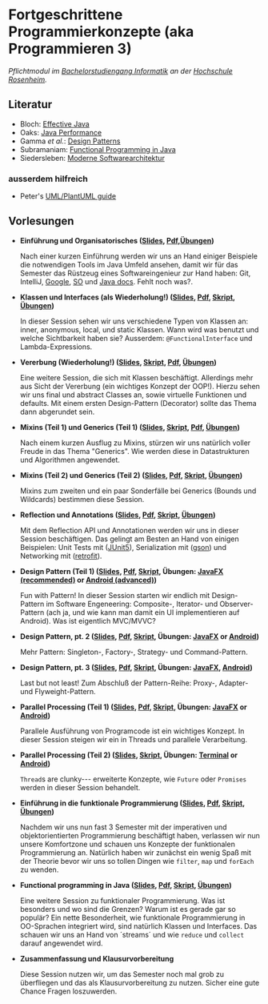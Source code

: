 # Fortgeschrittene Programmierkonzepte (aka Programmieren 3)


_Pflichtmodul im [Bachelorstudiengang Informatik](https://www.th-rosenheim.de/technik/informatik-mathematik/informatik-bachelor/) an der [Hochschule Rosenheim](https://www.th-rosenheim.de)._

## Literatur

- Bloch: [Effective Java](https://www.amazon.de/Effective-Java-2nd-Programming-Language/dp/0321356683/)
- Oaks: [Java Performance](https://www.amazon.de/Java-Performance-The-Definitive-Guide/dp/1449358454/)
- Gamma _et al._: [Design Patterns](https://www.amazon.de/Patterns-Elements-Reusable-Object-Oriented-Software/dp/0201633612/)
- Subramaniam: [Functional Programming in Java](https://www.amazon.de/Functional-Programming-Java-Harnessing-Expressions/dp/1937785467/)
- Siedersleben: [Moderne Softwarearchitektur](https://www.amazon.de/Moderne-Software-Architektur-Umsichtig-planen-robust/dp/3898642925/)

### ausserdem hilfreich

- Peter's [UML/PlantUML guide](./plantuml-guide)


## Vorlesungen

- **Einführung und Organisatorisches ([Slides](/assets/01-einfuehrung/slides.html), [Pdf](/assets/01-einfuehrung/01-einfuehrung.pdf),[Übungen](https://github.com/hsro-inf-fpk/01-tools/))**
	
	Nach einer kurzen Einführung werden wir uns an Hand einiger Beispiele die notwendigen Tools im Java Umfeld ansehen, damit wir für das Semester das Rüstzeug eines Softwareingenieur zur Hand haben: Git, IntelliJ, [Google](https://www.google.com), [SO](https://www.stackoverflow.com) und [Java docs](http://docs.oracle.com/javase/8/docs/). Fehlt noch was?.

- **Klassen und Interfaces (als Wiederholung!) ([Slides](/assets/02-vorlesung/slides.html), [Pdf](/assets/02-vorlesung/02-vorlesung.pdf), [Skript](/assets/02-vorlesung/02ln-classes-interfaces.md), [Übungen](https://github.com/hsro-inf-fpk/02-classes-interfaces/))**
	
	In dieser Session sehen wir uns verschiedene Typen von Klassen an: inner, anonymous, local, und static Klassen. Wann wird was benutzt und welche Sichtbarkeit haben sie?
	Ausserdem: `@FunctionalInterface` und Lambda-Expressions.

- **Vererbung (Wiederholung!) ([Slides](/assets/03-vorlesung/slides.html), [Skript](/assets/03-vorlesung/03ln-inheritance.md), [Pdf](/assets/03-vorlesung/03-vorlesung.pdf), [Übungen](https://github.com/hsro-inf-fpk/03-inheritance))**
	
	Eine weitere Session, die sich mit Klassen beschäftigt. Allerdings mehr aus Sicht der Vererbung (ein wichtiges Konzept der OOP!). Hierzu sehen wir uns final und abstract Classes an, sowie virtuelle Funktionen und defaults.
	Mit einem ersten Design-Pattern (Decorator) sollte das Thema dann abgerundet sein.
	
- **Mixins (Teil 1) und Generics (Teil 1) ([Slides](/assets/04-vorlesung/slides.html), [Skript](/assets/04-vorlesung/04ln-generics-1.md), [Pdf](/assets/04-vorlesung/04-vorlesung.pdf), [Übungen](https://github.com/hsro-inf-fpk/04-generics))**
	
	Nach einem kurzen Ausflug zu Mixins, stürzen wir uns natürlich voller Freude in das Thema "Generics". Wie werden diese in Datastrukturen und Algorithmen angewendet.

- **Mixins (Teil 2) und Generics (Teil 2) ([Slides](/assets/05-vorlesung/slides.html), [Pdf](/assets/05-vorlesung/05-vorlesung.pdf), [Skript](/assets/05-vorlesung/05ln-generics-2.md), [Übungen](https://github.com/hsro-inf-fpk/05-generic-bounds))**
	
	Mixins zum zweiten und ein paar Sonderfälle bei Generics (Bounds und Wildcards) bestimmen diese Session.

- **Reflection und Annotations ([Slides](/assets/06-vorlesung/slides.html), [Pdf](/assets/06-vorlesung/06-vorlesung.pdf), [Skript](/assets/06-vorlesung/06ln-reflection-annotations.md), [Übungen](https://github.com/hsro-inf-fpk/06-annotations-reflection))**
	
	Mit dem Reflection API und Annotationen werden wir uns in dieser Session beschäftigen. Das gelingt am Besten an Hand von einigen Beispielen: Unit Tests mit ([JUnit5](http://junit.org/junit5/)), Serialization mit ([gson](https://github.com/google/gson)) und Networking mit ([retrofit](https://github.com/square/retrofit)).

- **Design Pattern (Teil 1) ([Slides](/assets/07-vorlesung/slides.html), [Pdf](/assets/07-vorlesung/07-vorlesung.pdf), [Skript](/assets/07-vorlesung/07ln-iterator-composite-observer.md), Übungen: [JavaFX (recommended)](https://github.com/hsro-inf-fpk/07-composite-observer-jfx) or [Android (advanced)](https://github.com/hsro-inf-fpk/07-composite-observer-android))**

	Fun with Pattern! In dieser Session starten wir endlich mit Design-Pattern im Software Engeneering: Composite-, Iterator- und Observer-Pattern (ach ja, und wie kann man damit ein UI implementieren auf Android). Was ist eigentlich MVC/MVVC?

- **Design Pattern, pt. 2 ([Slides](/assets/08-vorlesung/slides.html), [Pdf](/assets/08-vorlesung/08-vorlesung.pdf), [Skript](/assets/08-vorlesung/08ln-singleton-factory-strategy-command.md), Übungen: [JavaFX](https://github.com/hsro-inf-fpk/08-singleton-factory-strategy-jfx) or [Android](https://github.com/hsro-inf-fpk/08-singleton-factory-strategy-android))**

	Mehr Pattern: Singleton-, Factory-, Strategy- und Command-Pattern.

- **Design Pattern, pt. 3 ([Slides](/assets/09-vorlesung/slides.html), [Pdf](/assets/09-vorlesung/09-vorlesung.pdf), [Skript](/assets/09-vorlesung/09ln-proxy-adapter-flyweight.md), Übungen: [JavaFX](https://github.com/hsro-inf-fpk/09-adapter-flyweight-jfx), [Android](https://github.com/hsro-inf-fpk/09-adapter-flyweight-android))**
	
	Last but not least! Zum Abschluß der Pattern-Reihe: Proxy-, Adapter- und Flyweight-Pattern.

- **Parallel Processing (Teil 1) ([Slides](/assets/10-vorlesung/slides.html), [Pdf](/assets/10-vorlesung/10-vorlesung.pdf), [Skript](/assets/10-vorlesung/10ln-threads/), Übungen: [JavaFX](https://github.com/hsro-inf-fpk/10-threads-jfx) or [Android](https://github.com/hsro-inf-fpk/10-threads-android))**

	Parallele Ausführung von Programcode ist ein wichtiges Konzept. In dieser Session steigen wir ein in Threads und parallele Verarbeitung.

- **Parallel Processing (Teil 2) ([Slides](/assets/11-vorlesung/slides.html), [Skript](/assets/11-vorlesung/11ln-futures.md), Übungen: [Terminal](https://github.com/hsro-inf-fpk/11-futures-cli) or [Android](https://github.com/hsro-inf-fpk/11-futures-android))**
	
	`Thread`s are clunky--- erweiterte Konzepte, wie `Future` oder `Promises` werden in dieser Session behandelt.

- **Einführung in die funktionale Programmierung ([Slides](/assets/12-vorlesung/slides.html), [Pdf](/assets/12-vorlesung/12-vorlesung.pdf), [Skript](/assets/12-vorlesung/12ln-fp1.md), [Übungen](https://github.com/hsro-inf-fpk/12-functional-cli))**
	
	Nachdem wir uns nun fast 3 Semester mit der imperativen und objektorientierten Programmierung beschäftigt haben, verlassen wir nun unsere Komfortzone und schauen uns Konzepte der funktionalen Programmierung an.
	Natürlich haben wir zunächst ein wenig Spaß mit der Theorie bevor wir uns so tollen Dingen wie `filter`, `map` und `forEach` zu wenden.

- **Functional programming in Java ([Slides](/assets/13-vorlesung/slides.html), [Pdf](/assets/13-vorlesung/13-vorlesung.pdf), [Skript](/assets/13-vorlesung/13ln-fp2/), [Übungen](https://github.com/hsro-inf-fpk/13-map-reduce-collect.md))**

	Eine weitere Session zu funktionaler Programmierung. Was ist besonders und wo sind die Grenzen? Warum ist es gerade gar so populär?
	Ein nette Besonderheit, wie funktionale Programmierung in OO-Sprachen integriert wird, sind natürlich Klassen und Interfaces. Das schauen wir uns an Hand von ´streams´ und wie `reduce` und `collect` darauf angewendet wird.

- **Zusammenfassung und Klausurvorbereitung**

	Diese Session nutzen wir, um das Semester noch mal grob zu überfliegen und das als Klausurvorbereitung zu nutzen. Sicher eine gute Chance Fragen loszuwerden.
